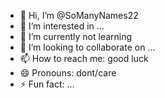 - 👋 Hi, I’m @SoManyNames22
- 👀 I’m interested in ...
- 🌱 I’m currently not learning 
- 💞️ I’m looking to collaborate on ...
- 📫 How to reach me: good luck
- 😄 Pronouns: dont/care
- ⚡ Fun fact: ...

<!---
SoManyNames22/SoManyNames22 is a ✨ special ✨ repository because its `README.md` (this file) appears on your GitHub profile.
You can click the Preview link to take a look at your changes.
--->

